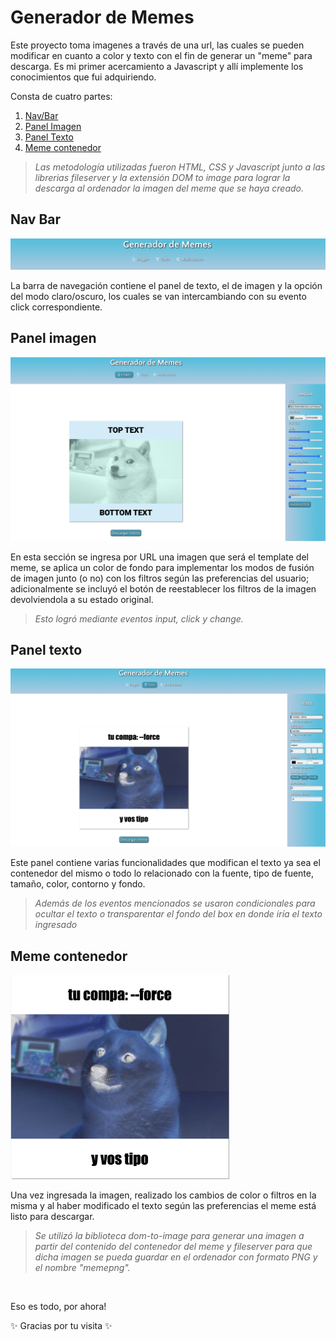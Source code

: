 # Generador de Memes

Este proyecto toma imagenes a través de una url, las cuales se pueden modificar en cuanto a color y texto con el fin de generar un "meme" para descarga. Es mi primer acercamiento a Javascript y allí implemente los conocimientos que fui adquiriendo. 

Consta de cuatro partes:

1. [Nav/Bar](#NavBar)
2. [Panel Imagen](#Panelimagen)
3. [Panel Texto](#Paneltexto)
4. [Meme contenedor](#Memecontenedor)

> *Las metodología utilizadas fueron HTML, CSS y Javascript junto a las librerias fileserver y la extensión DOM to image para lograr la descarga al ordenador la imagen del meme que se haya creado.*

## Nav Bar 

<img src="imagenes/navbar.png" alt="" width="600">

La barra de navegación contiene el panel de texto, el de imagen y la opción del modo claro/oscuro, los cuales se van intercambiando con su evento click correspondiente. 

## Panel imagen 

<img src="imagenes/panelImage.png" alt="" width="600">

En esta sección se ingresa por URL una imagen que será el template del meme, se aplica un color de fondo para implementar los modos de fusión de imagen junto (o no) con los filtros según las preferencias del usuario; adicionalmente se incluyó el botón de reestablecer los filtros de la imagen devolviendola a su estado original. 

> *Esto logró mediante eventos input, click y change.*

## Panel texto 

<img src="imagenes/panelTexto.png" alt="" width="600">

Este panel contiene varias funcionalidades que modifican el texto ya sea el contenedor del mismo o todo lo relacionado con la fuente, tipo de fuente, tamaño, color, contorno y fondo. 

> *Además de los eventos mencionados se usaron condicionales para ocultar el texto o transparentar el fondo del box en donde iría el texto ingresado*

## Meme contenedor 

<img src="imagenes/memeFinal.png" alt="" width="350">

Una vez ingresada la imagen, realizado los cambios de color o filtros en la misma y al haber modificado el texto según las preferencias el meme está listo para descargar. 

> *Se utilizó la biblioteca dom-to-image para generar una imagen a partir del contenido del contenedor del meme y fileserver para que dicha imagen se pueda guardar en el ordenador con formato PNG y el nombre  "memepng".*

<br>

Eso es todo, por ahora! 

✨ Gracias por tu visita ✨ 






